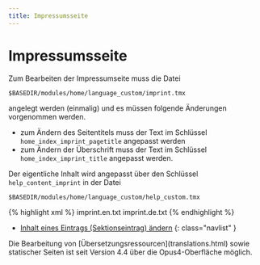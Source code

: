 ```yaml
---
title: Impressumsseite
---
```


# Impressumsseite

Zum Bearbeiten der Impressumseite muss die Datei

    $BASEDIR/modules/home/language_custom/imprint.tmx

angelegt werden (einmalig) und es müssen folgende Änderungen vorgenommen werden.

* zum Ändern des Seitentitels muss der Text im Schlüssel `home_index_imprint_pagetitle`
  angepasst werden
* zum Ändern der Überschrift muss der Text im Schlüssel `home_index_imprint_title` angepasst
 werden.

Der eigentliche Inhalt wird angepasst über den Schlüssel `help_content_imprint` in der Datei

    $BASEDIR/modules/home/language_custom/help_custom.tmx

{% highlight xml %}
<tu tuid="help_content_imprint">
  <tuv xml:lang="en">
    <seg>imprint.en.txt</seg>
  </tuv>
  <tuv xml:lang="de">
    <seg>imprint.de.txt</seg>
  </tuv>
</tu>
{% endhighlight %}

* [Inhalt eines Eintrags (Sektionseintrag) ändern](faq.html#inhalt-eines-eintrags-sektionseintrag-ndern)
{: class="navlist" }

<p class="note" markdown="1">
Die Bearbeitung von [Übersetzungsressourcen](translations.html) sowie statischer Seiten ist seit Version 4.4 über
die Opus4-Oberfläche möglich.
</p>
